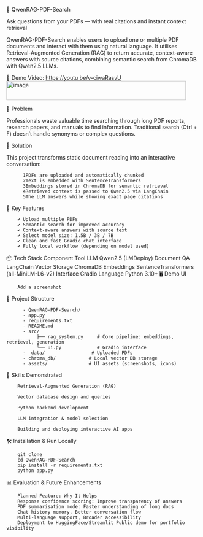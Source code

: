 📘 QwenRAG-PDF-Search

Ask questions from your PDFs — with real citations and instant context retrieval

QwenRAG-PDF-Search enables users to upload one or multiple PDF documents and interact with them using natural language.
It utilises Retrieval-Augmented Generation (RAG) to return accurate, context-aware answers with source citations, combining semantic search from ChromaDB with Qwen2.5 LLMs.

🎥 Demo Video:
 https://youtu.be/v-ciwaRasvU<img width="468" height="50" alt="image" src="https://github.com/user-                    attachments/assets/48a977e5-c16f-4634-8a91-05fc555e66cd" />

🔹 Problem

Professionals waste valuable time searching through long PDF reports, research papers, and manuals to find information. Traditional search (Ctrl + F) doesn’t handle synonyms or complex questions.

🔹 Solution

This project transforms static document reading into an interactive conversation:

          1️PDFs are uploaded and automatically chunked
          2️Text is embedded with SentenceTransformers
          3️Embeddings stored in ChromaDB for semantic retrieval
          4️Retrieved context is passed to Qwen2.5 via LangChain
          5️The LLM answers while showing exact page citations

🚀 Key Features

        ✔ Upload multiple PDFs
        ✔ Semantic search for improved accuracy
        ✔ Context-aware answers with source text
        ✔ Select model size: 1.5B / 3B / 7B
        ✔ Clean and fast Gradio chat interface
        ✔ Fully local workflow (depending on model used)

📦 Tech Stack
        Component	Tool
        LLM	Qwen2.5 (LMDeploy)
        Document QA	LangChain
        Vector Storage	ChromaDB
        Embeddings	SentenceTransformers (all-MiniLM-L6-v2)
        Interface	Gradio
        Language	Python 3.10+
🖥️ Demo UI

        Add a screenshot 

📂 Project Structure

          - QwenRAG-PDF-Search/
          - app.py
          - requirements.txt
          - README.md
          - src/
               ├── rag_system.py     # Core pipeline: embeddings, retrieval, generation
               └── ui.py             # Gradio interface
          -  data/                 # Uploaded PDFs
          - chroma_db/            # Local vector DB storage
          - assets/               # UI assets (screenshots, icons)

🧠 Skills Demonstrated

        Retrieval-Augmented Generation (RAG)
        
        Vector database design and queries
        
        Python backend development
        
        LLM integration & model selection
        
        Building and deploying interactive AI apps

🛠️ Installation & Run Locally

        git clone 
        cd QwenRAG-PDF-Search
        pip install -r requirements.txt
        python app.py

📊 Evaluation & Future Enhancements

        Planned Feature: Why It Helps
        Response confidence scoring: Improve transparency of answers
        PDF summarisation mode: Faster understanding of long docs
        Chat history memory, Better conversation flow
        Multi-language support, Broader accessibility
        Deployment to HuggingFace/Streamlit	Public demo for portfolio visibility
